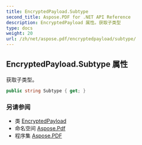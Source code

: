 ```yaml
---
title: EncryptedPayload.Subtype
second_title: Aspose.PDF for .NET API Reference
description: EncryptedPayload 属性。获取子类型
type: docs
weight: 20
url: /zh/net/aspose.pdf/encryptedpayload/subtype/
---
```

## EncryptedPayload.Subtype 属性

获取子类型。

```csharp
public string Subtype { get; }
```

### 另请参阅

* 类 [EncryptedPayload](../)
* 命名空间 [Aspose.Pdf](../../../aspose.pdf/)
* 程序集 [Aspose.PDF](../../../)